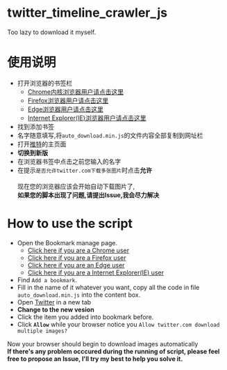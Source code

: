 # twitter_timeline_crawler_js
Too lazy to download it myself.
# 使用说明
* 打开浏览器的书签栏
  * [Chrome内核浏览器用户请点击这里](chrome://bookmarks)
  * [Firefox浏览器用户请点击这里](https://support.mozilla.org/zh-CN/kb/%E5%88%9B%E5%BB%BA%EF%BC%8C%E7%AE%A1%E7%90%86%E4%B9%A6%E7%AD%BE)
  * [Edge浏览器用户请点击这里](https://news.mydrivers.com/1/558/558816.htm)
  * [Internet Explorer(IE)浏览器用户请点击这里](https://www.zhihu.com/question/26784442)
* 找到添加书签
* 名字随意填写,将`auto_download.min.js`的文件内容全部复制到网址栏
* 打开[推特](https://twitter.com/)的主页面
* **切换到新版**
* 在浏览器书签中点击之前您输入的名字
* 在提示`是否允许twitter.com下载多张图片`时点击**允许**\
\
现在您的浏览器应该会开始自动下载图片了,\
**如果您的脚本出现了问题,请提出Issue,我会尽力解决**
# How to use the script
- Open the Bookmark manage page.
  - [Click here if you are a Chrome user](chrome://bookmarks)
  - [Click here if you are a Firefox user](https://support.mozilla.org/en-US/kb/bookmarks-firefox)
  - [Click here if you are an Edge user](https://www.quora.com/Why-is-Microsoft-Edge-so-bad)
  - [Click here if you are a Internet Explorer(IE) user](https://www.quora.com/How-can-I-convince-somebody-to-stop-using-Internet-Explorer)
- Find `Add a bookmark`.
- Fill in the name of it whatever you want, copy all the code in file `auto_download.min.js` into the content box.
- Open [Twitter](https://twitter.com) in a new tab
- **Change to the new vesion**
- Click the item you added into bookmark before.
- Click **`Allow`** while your browser notice you `Allow twitter.com download multiple images?`

Now your browser should begin to download images automatically\
**If there's any problem occcured during the running of script, please feel free to propose an Issue, I'll try my best to help you solve it.**

